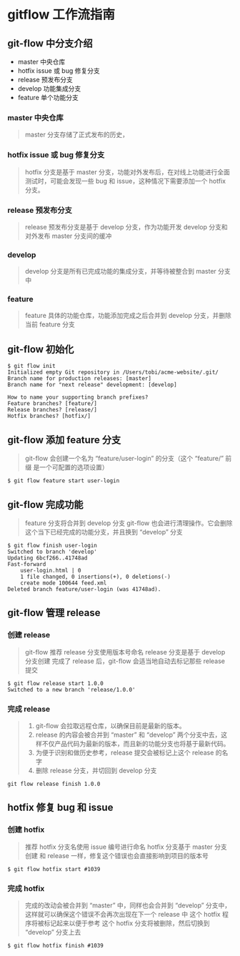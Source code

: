# gitflow 工作流指南

## git-flow 中分支介绍

- master 中央仓库
- hotfix issue 或 bug 修复分支
- release 预发布分支
- develop 功能集成分支
- feature 单个功能分支

### master 中央仓库

> master 分支存储了正式发布的历史，

### hotfix issue 或 bug 修复分支

> hotfix 分支是基于 master 分支，功能对外发布后，在对线上功能进行全面测试时，可能会发现一些 bug 和 issue，这种情况下需要添加一个 hotfix 分支。

### release 预发布分支

> release 预发布分支是基于 develop 分支，作为功能开发 develop 分支和对外发布 master 分支间的缓冲

### develop

> develop 分支是所有已完成功能的集成分支，并等待被整合到 master 分支中

### feature

> feature 具体的功能仓库，功能添加完成之后合并到 develop 分支，并删除当前 feature 分支

## git-flow 初始化

```
$ git flow init
Initialized empty Git repository in /Users/tobi/acme-website/.git/
Branch name for production releases: [master]
Branch name for "next release" development: [develop]

How to name your supporting branch prefixes?
Feature branches? [feature/]
Release branches? [release/]
Hotfix branches? [hotfix/]
```

## git-flow 添加 feature 分支

> git-flow 会创建一个名为 “feature/user-login” 的分支（这个 “feature/” 前缀 是一个可配置的选项设置）

```
$ git flow feature start user-login
```

## git-flow 完成功能

> feature 分支将合并到 develop 分支
> git-flow 也会进行清理操作。它会删除这个当下已经完成的功能分支，并且换到 “develop” 分支

```
$ git flow finish user-login
Switched to branch 'develop'
Updating 6bcf266..41748ad
Fast-forward
    user-login.html | 0
    1 file changed, 0 insertions(+), 0 deletions(-)
    create mode 100644 feed.xml
Deleted branch feature/user-login (was 41748ad).
```

## git-flow 管理 release

### 创建 release

> git-flow 推荐 release 分支使用版本号命名
> release 分支是基于 develop 分支创建
> 完成了 release 后，git-flow 会适当地自动去标记那些 release 提交

```
$ git flow release start 1.0.0
Switched to a new branch 'release/1.0.0'
```

### 完成 release

> 1. git-flow 会拉取远程仓库，以确保目前是最新的版本。
> 2. release 的内容会被合并到 “master” 和 “develop” 两个分支中去，这样不仅产品代码为最新的版本，而且新的功能分支也将基于最新代码。
> 3. 为便于识别和做历史参考，release 提交会被标记上这个 release 的名字
> 4. 删除 release 分支，并切回到 develop 分支

```
git flow release finish 1.0.0
```

## hotfix 修复 bug 和 issue

### 创建 hotfix

> 推荐 hotfix 分支名使用 issue 编号进行命名
> hotfix 分支基于 master 分支创建
> 和 release 一样，修复这个错误也会直接影响到项目的版本号

```
$ git flow hotfix start #1039
```

### 完成 hotfix

> 完成的改动会被合并到 “master” 中，同样也会合并到 “develop” 分支中，这样就可以确保这个错误不会再次出现在下一个 release 中
> 这个 hotfix 程序将被标记起来以便于参考
> 这个 hotfix 分支将被删除，然后切换到 “develop” 分支上去

```
$ git flow hotfix finish #1039
```

